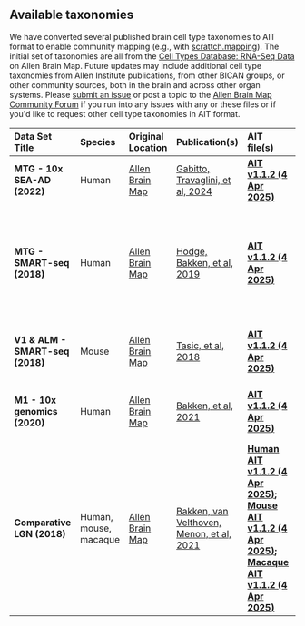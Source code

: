 ## Available taxonomies

We have converted several published brain cell type taxonomies to AIT format to enable community mapping (e.g., with [scrattch.mapping](https://github.com/AllenInstitute/scrattch.mapping)). The initial set of taxonomies are all from the [Cell Types Database: RNA-Seq Data](https://portal.brain-map.org/atlases-and-data/rnaseq) on Allen Brain Map.  Future updates may include additional cell type taxonomies from Allen Institute publications, from other BICAN groups, or other community sources, both in the brain and across other organ systems.  Please [submit an issue](https://github.com/AllenInstitute/AllenInstituteTaxonomy/issues) or post a topic to the [Allen Brain Map Community Forum](https://community.brain-map.org/) if you run into any issues with any or these files or if you'd like to request other cell type taxonomies in AIT format.

| Data Set Title | Species | Original Location | Publication(s) | AIT file(s) | Supporting file(s)|
|:-----|:------|:------|:------|:----|:----|
| **MTG - 10x SEA-AD (2022)**  | Human |  [Allen Brain Map](https://portal.brain-map.org/atlases-and-data/rnaseq/human-mtg-10x_sea-ad)  |  [Gabitto, Travaglini, et al, 2024](https://www.nature.com/articles/s41593-024-01774-5) | **[AIT v1.1.2 (4 Apr 2025)](https://allen-cell-type-taxonomies.s3.us-west-2.amazonaws.com/Human_MTG_SEAAD_04042025.h5ad)**  | [Conversion script](https://raw.githubusercontent.com/AllenInstitute/AllenInstituteTaxonomy/main/conversion_scripts/AIT_script_MTG_SEAAD_04042025.r)  |
| **MTG - SMART-seq (2018)**   | Human |  [Allen Brain Map](https://portal.brain-map.org/atlases-and-data/rnaseq/human-mtg-smart-seq)  |  [Hodge, Bakken, et al, 2019](https://www.nature.com/articles/s41586-019-1506-7) | **[AIT v1.1.2 (4 Apr 2025)](https://allen-cell-type-taxonomies.s3.us-west-2.amazonaws.com/Human_MTG_SMART_seq_04042025.h5ad)**  | [Conversion script](https://raw.githubusercontent.com/AllenInstitute/AllenInstituteTaxonomy/main/conversion_scripts/AIT_script_MTG_SMART_seq_04042025.r);<br> [Dendrogram](https://github.com/AllenInstitute/AllenInstituteTaxonomy/raw/refs/heads/main/conversion_data/Human_MTG_SMART_seq_04042025_dend.RData);<br> [TSNE coordinates](https://github.com/AllenInstitute/AllenInstituteTaxonomy/raw/refs/heads/main/conversion_data/Human_MTG_SMART_seq_04042025_tsne.csv);<br> [Cluster information](https://github.com/AllenInstitute/AllenInstituteTaxonomy/raw/refs/heads/main/conversion_data/Human_MTG_SMART_seq_04042025_cluster_info.csv);<br> [Cell by **isoform** matrix](https://allen-cell-type-taxonomies.s3.us-west-2.amazonaws.com/Hodge2019_isoforms.h5ad)  |
| **V1 & ALM - SMART-seq (2018)**  | Mouse |  [Allen Brain Map](https://portal.brain-map.org/atlases-and-data/rnaseq/mouse-v1-and-alm-smart-seq)    |  [Tasic, et al, 2018](https://www.nature.com/articles/s41586-018-0654-5) | **[AIT v1.1.2 (4 Apr 2025)](https://allen-cell-type-taxonomies.s3.us-west-2.amazonaws.com/Mouse_VISp_ALM_SMART_seq_04042025.h5ad)**  | [Conversion script](https://raw.githubusercontent.com/AllenInstitute/AllenInstituteTaxonomy/main/conversion_scripts/AIT_script_Mouse_VISp_ALM_SMART_seq_04042025.r);<br> [Dendrogram](https://github.com/AllenInstitute/AllenInstituteTaxonomy/raw/refs/heads/main/conversion_data/Mouse_VISp_ALM_SMART_seq_04042025_dend.RData);<br> [TSNE coordinates](https://github.com/AllenInstitute/AllenInstituteTaxonomy/raw/refs/heads/main/conversion_data/Mouse_VISp_ALM_SMART_seq_04042025_tsne.feather)  |
| **M1 - 10x genomics (2020)**  | Human |  [Allen Brain Map](https://portal.brain-map.org/atlases-and-data/rnaseq/human-m1-10x)    |  [Bakken, et al, 2021](https://www.nature.com/articles/s41586-021-03465-8) | **[AIT v1.1.2 (4 Apr 2025)](https://allen-cell-type-taxonomies.s3.us-west-2.amazonaws.com/Human_M1_10X_seq_04042025.h5ad)**  | [Conversion script](https://raw.githubusercontent.com/AllenInstitute/AllenInstituteTaxonomy/main/conversion_scripts/AIT_script_Human_M1_10X_seq_04042025.r);<br> [Cell Type Knowledge Explorer](https://knowledge.brain-map.org/celltypes/CCN201912131)  |
| **Comparative LGN (2018)**  | Human, mouse, macaque |  [Allen Brain Map](https://portal.brain-map.org/atlases-and-data/rnaseq/comparative-lgn)    |  [Bakken, van Velthoven, Menon, et al, 2021](https://elifesciences.org/articles/64875) | **[Human AIT v1.1.2 (4 Apr 2025)](https://allen-cell-type-taxonomies.s3.us-west-2.amazonaws.com/Human_LGN_SMART_seq_04042025.h5ad);** <br> **[Mouse AIT v1.1.2 (4 Apr 2025)](https://allen-cell-type-taxonomies.s3.us-west-2.amazonaws.com/Mouse_LGN_SMART_seq_04042025.h5ad);** <br> **[Macaque AIT v1.1.2 (4 Apr 2025)](https://allen-cell-type-taxonomies.s3.us-west-2.amazonaws.com/Macaque_LGN_SMART_seq_04042025.h5ad)**  | [Human conversion script](https://raw.githubusercontent.com/AllenInstitute/AllenInstituteTaxonomy/main/conversion_scripts/AIT_script_Human_LGN_SMART_seq_04042025.r);<br> [Mouse conversion script](https://raw.githubusercontent.com/AllenInstitute/AllenInstituteTaxonomy/main/conversion_scripts/AIT_script_Mouse_LGN_SMART_seq_04042025.r);<br> [Macaque conversion script](https://raw.githubusercontent.com/AllenInstitute/AllenInstituteTaxonomy/main/conversion_scripts/AIT_script_Macaque_LGN_SMART_seq_04042025.r)   |
